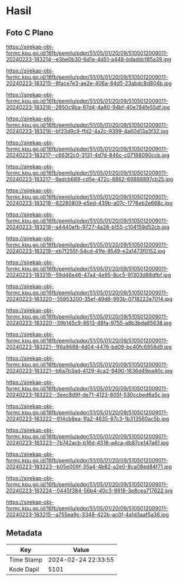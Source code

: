# Hasil

## Foto C Plano

https://sirekap-obj-formc.kpu.go.id/16fb/pemilu/pdpr/51/05/01/20/09/5105012009011-20240223-183214--e3be0b30-6d1e-4d51-a448-bdaddcf85a39.jpg

https://sirekap-obj-formc.kpu.go.id/16fb/pemilu/pdpr/51/05/01/20/09/5105012009011-20240223-183215--8face7e3-ae2e-406a-84d5-23abdc8d804b.jpg

https://sirekap-obj-formc.kpu.go.id/16fb/pemilu/pdpr/51/05/01/20/09/5105012009011-20240223-183216--2850c9ba-97d4-4a80-94bf-40e784fe55df.jpg

https://sirekap-obj-formc.kpu.go.id/16fb/pemilu/pdpr/51/05/01/20/09/5105012009011-20240223-183216--bf23d9c9-ffd2-4a2c-9399-4a60d13a3f32.jpg

https://sirekap-obj-formc.kpu.go.id/16fb/pemilu/pdpr/51/05/01/20/09/5105012009011-20240223-183217--c663f2c0-3131-4d7d-846c-c07188090ccb.jpg

https://sirekap-obj-formc.kpu.go.id/16fb/pemilu/pdpr/51/05/01/20/09/5105012009011-20240223-183217--9adcb689-cd5e-472c-8862-69888897cb25.jpg

https://sirekap-obj-formc.kpu.go.id/16fb/pemilu/pdpr/51/05/01/20/09/5105012009011-20240223-183218--82280809-e5ed-439b-a07c-1776eb2e668c.jpg

https://sirekap-obj-formc.kpu.go.id/16fb/pemilu/pdpr/51/05/01/20/09/5105012009011-20240223-183218--a4440efb-9727-4a28-b155-c104159d52cb.jpg

https://sirekap-obj-formc.kpu.go.id/16fb/pemilu/pdpr/51/05/01/20/09/5105012009011-20240223-183219--eb7f255f-54cd-41fe-8549-e2a1473f0152.jpg

https://sirekap-obj-formc.kpu.go.id/16fb/pemilu/pdpr/51/05/01/20/09/5105012009011-20240223-183219--59d46e46-47a4-4e95-8cc5-91303d88dfbf.jpg

https://sirekap-obj-formc.kpu.go.id/16fb/pemilu/pdpr/51/05/01/20/09/5105012009011-20240223-183220--35953200-35ef-49d6-993b-0718222e7014.jpg

https://sirekap-obj-formc.kpu.go.id/16fb/pemilu/pdpr/51/05/01/20/09/5105012009011-20240223-183220--39b145c9-8613-48fa-9755-a8b3bda85638.jpg

https://sirekap-obj-formc.kpu.go.id/16fb/pemilu/pdpr/51/05/01/20/09/5105012009011-20240223-183221--1f6a9688-4d04-4476-bd09-bc40fc6958d9.jpg

https://sirekap-obj-formc.kpu.go.id/16fb/pemilu/pdpr/51/05/01/20/09/5105012009011-20240223-183221--b6a7b3ad-4129-4ca2-9490-1636d49ea40c.jpg

https://sirekap-obj-formc.kpu.go.id/16fb/pemilu/pdpr/51/05/01/20/09/5105012009011-20240223-183222--3eec8d9f-de71-4123-805f-530ccbed6a5c.jpg

https://sirekap-obj-formc.kpu.go.id/16fb/pemilu/pdpr/51/05/01/20/09/5105012009011-20240223-183222--914cb8ea-1fa2-4635-87c3-1b313560ac5b.jpg

https://sirekap-obj-formc.kpu.go.id/16fb/pemilu/pdpr/51/05/01/20/09/5105012009011-20240223-183223--7b742acb-b16d-4518-a4ca-db87ce147a61.jpg

https://sirekap-obj-formc.kpu.go.id/16fb/pemilu/pdpr/51/05/01/20/09/5105012009011-20240223-183223--b05e009f-35a4-4b82-a2e0-8ca08ed84f71.jpg

https://sirekap-obj-formc.kpu.go.id/16fb/pemilu/pdpr/51/05/01/20/09/5105012009011-20240223-183224--0445f384-56b4-40c3-9918-3e8cea717622.jpg

https://sirekap-obj-formc.kpu.go.id/16fb/pemilu/pdpr/51/05/01/20/09/5105012009011-20240223-183215--a755ea9c-3348-422b-ac0f-4a1d3aaf5a36.jpg


## Metadata

| Key        | Value               |
| ---------- | ------------------- |
| Time Stamp | 2024-02-24 22:33:55 |
| Kode Dapil | 5101                |



